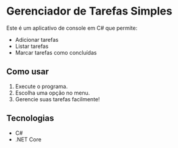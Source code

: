 # Gerenciador de Tarefas Simples

Este é um aplicativo de console em C# que permite:
- Adicionar tarefas
- Listar tarefas
- Marcar tarefas como concluídas

## Como usar
1. Execute o programa.
2. Escolha uma opção no menu.
3. Gerencie suas tarefas facilmente!

## Tecnologias
- C#
- .NET Core
